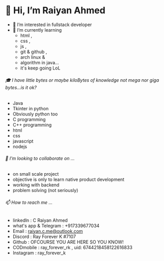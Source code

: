 # 👋 Hi, I’m Raiyan Ahmed
- 👀 I’m interested in fullstack developer
- 🌱 I’m currently learning 
    - html , 
    - css , 
    - js , 
    - git & github , 
    - arch linux & 
    - algorithm in java... 
    - it's keep going LoL
    
###### 🎓 I have little bytes or maybe kiloBytes of knowledge not mega nor giga bytes...is it ok?
  - Java
  - Tkinter in python
  - Obviously python too
  - C programming
  - C++ programming
  - html
  - css
  - javascript
  - nodejs

###### 💞️ I’m looking to collaborate on ...
  - on small scale project
  - objective is only to learn native product development
  - working with backend 
  - problem solving (not seriously)
  
###### 📫 How to reach me ...
  - linkedln : C Raiyan Ahmed 
  - what's app & Telegram : +917339677034
  - Email : raiyan.c.me@outlook.com
  - Discord : Ray Forever K #7107
  - Github : OFCOURSE YOU ARE HERE SO YOU KNOW!
  - CODmobile : ray_forever_rk , uid: 6744218458122616833
  - Instagram : ray_forever_k
